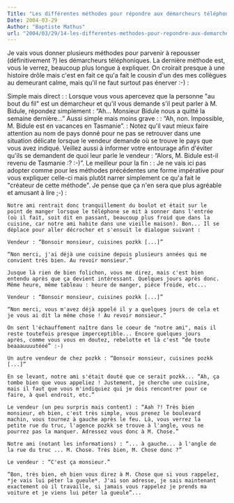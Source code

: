 ```yaml
---
Title: "Les différentes méthodes pour répondre aux démarcheurs téléphoniques"
Date: 2004-03-29
Author: "Baptiste Mathus"
url: "2004/03/29/14-les-differentes-methodes-pour-repondre-aux-demarcheurs-telephoniques"
---
```




Je vais vous donner plusieurs méthodes pour parvenir à repousser
(définitivement ?) les démarcheurs téléphoniques. La dernière méthode
est, vous le verrez, beaucoup plus longue à expliquer. On croirait
presque à une histoire drôle mais c'est en fait ce qu'a fait le cousin
d'un des mes collègues au demeurant calme, mais qu'il ne faut surtout
pas énerver :-) :

Simple mais direct :
:   Lorsque vous vous apercevez que la personne "au bout du fil" est un
    démarcheur et qu'il vous demande s'il peut parler à M. Bidule,
    répondez simplement : “Ah... Monsieur Bidule nous a quitté la
    semaine dernière...”
Aussi simple mais moins grave :
:   “Ah, non. Impossible, M. Bidule est en vacances en Tasmanie”.
:   Notez qu'il vaut mieux faire attention au nom de pays donné pour ne
    pas se retrouver dans une situation délicate lorsque le vendeur
    demande où se trouve le pays que vous avez indiqué. Veillez aussi à
    informer votre entourage afin d'éviter qu'ils se demandent de quoi
    leur parle le vendeur : “Alors, M. Bidule est-il revenu de
    Tasmanie :? :-)”.
Le meilleur pour la fin :
:   Je ne vais ici pas adopter comme pour les méthodes précédentes une
    forme impérative pour vous expliquer celle-ci mais plutôt narrer
    simplement ce qu'a fait le "créateur de cette méthode". Je pense que
    ça n'en sera que plus agréable et amusant à lire ;-) :

    Notre ami rentrait donc tranquillement du boulot et était sur le
    point de manger lorsque le téléphone se mit à sonner dans l'entrée
    (où il fait, soit dit en passant, beaucoup plus froid que dans la
    cuisine, car notre ami habite dans une vieille maison). Bon... Il se
    déplace pour aller décrocher et s'ensuit le dialogue suivant :

    Vendeur : “Bonsoir monsieur, cuisines pozkk [...]”

    “Non merci, j'ai déjà une cuisine depuis plusieurs années qui me
    convient très bien. Au revoir monsieur.”

    Jusque là rien de bien folichon, vous me direz, mais c'est bien
    entendu après que ça devient intéressant. Quelques jours après donc.
    Même heure, même tableau : heure de manger, pièce froide, etc...

    Vendeur : “Bonsoir monsieur, cuisines pozkk [...]”

    “Non merci, vous m'avez déjà appelé il y a quelques jours de cela et
    je vous ai dit la même chose ! Au revoir monsieur.”

    On sent l'échauffement naître dans le coeur de "notre ami", mais il
    reste toutefois presque imperceptible... Encore quelques jours
    après, comme vous vous en doutez, rebelotte et là c'est “de toute
    beaaauuuutééé” :-)

    Un autre vendeur de chez pozkk : “Bonsoir monsieur, cuisines pozkk
    [...]”

    En se levant, notre ami s'était douté que ce serait pozkk... “Ah, ça
    tombe bien que vous appeliez ! Justement, je cherche une cuisine,
    mais il faut que vous m'indiquiez qui je dois rencontrer pour ce
    faire, à quel endroit, etc.”

    Le vendeur (un peu surpris mais content) : “Aah ?! Très bien
    monsieur, eh bien, c'est très simple, vous prenez le boulevard
    machin, vous tournez à gauche après le feu. Là, vous verrez la
    petite rue du truc, l'agence pozkk se trouve à l'angle, vous ne
    pourrez pas la manquer. Adressez vous donc à M. Chose.”

    Notre ami (notant les informations) : “... à gauche... à l'angle de
    la rue du truc ... M. Chose. Très bien, M. Chose donc ?”

    Le vendeur : “C'est ça monsieur.”

    “Bon, très bien, eh bien vous direz à M. Chose que si vous rappelez,
    *je vais lui péter la gueule*. J'ai son adresse, je sais maintenant
    exactement où il travaille, si jamais vous rappelez je prends ma
    voiture et je viens lui péter la gueule”...

